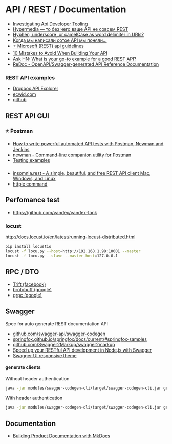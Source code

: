 # API / REST / Documentation

 - [Investigating Api Developer Tooling](http://www.mayerdan.com/programming/2014/01/29/investigating-api-tooling/)
 - [Hypermedia — то без чего ваше API не совсем REST](https://habrahabr.ru/company/aligntechnology/blog/281206/)
 - [Hyphen, underscore, or camelCase as word delimiter in URIs?](https://stackoverflow.com/questions/10302179/hyphen-underscore-or-camelcase-as-word-delimiter-in-uris)
 - [Когда мы написали сотое API мы поняли…](https://habrahabr.ru/post/283092/comments/)
 - [:star: Microsoft (REST) api guidelines](https://github.com/Microsoft/api-guidelines/blob/master/Guidelines.md)
 - [10 Mistakes to Avoid When Building Your API](http://blog.hellosign.com/10-mistakes-to-avoid-when-building-your-api/)
 - [Ask HN: What is your go-to example for a good REST API?](https://news.ycombinator.com/item?id=11971491)
 - [ReDoc - OpenAPI/Swagger-generated API Reference Documentation ](https://github.com/Rebilly/ReDoc)

### REST API examples
 - [Dropbox API Explorer](https://dropbox.github.io/dropbox-api-v2-explorer/)
 - [ecwid.com](https://developers.ecwid.com/api-documentation#get-access-token)
 - [github]( https://developer.github.com/v3/)

## REST API GUI

### :star: Postman
 - [How to write powerful automated API tests with Postman, Newman and Jenkins](http://blog.getpostman.com/2015/09/03/how-to-write-powerful-automated-api-tests-with-postman-newman-and-jenkins/)
 - [newman - Command-line companion utility for Postman](https://www.npmjs.com/package/newman)
 - [Testing examples](https://www.getpostman.com/docs/testing_examples)

###
 - [insomnia.rest - A simple, beautiful, and free REST API client Mac, Windows, and Linux](https://insomnia.rest/)
 - [httpie command](https://jonlabelle.com/snippets/view/shell/httpie-command)

## Perfomance test

 - https://github.com/yandex/yandex-tank

### locust

http://docs.locust.io/en/latest/running-locust-distributed.html

```bash
pip install locustio
locust -f locu.py --host=http://192.168.1.98:10001 --master
locust -f locu.py --slave --master-host=127.0.0.1
```

## RPC / DTO
 - [Trift (facebook)](https://thrift.apache.org/)
 - [brotobuff (google)](https://developers.google.com/protocol-buffers/)
 - [grpc (google)](http://www.grpc.io/)

## Swagger
Spec for auto generate REST documentation API
 - [github.com/swagger-api/swagger-codegen](https://github.com/swagger-api/swagger-codegen)
 - [springfox.github.io/springfox/docs/current/#springfox-samples](http://springfox.github.io/springfox/docs/current/#springfox-samples)
 - [github.com/Swagger2Markup/swagger2markup](https://github.com/Swagger2Markup/swagger2markup)
 - [Speed up your RESTful API development in Node.js with Swagger](https://scotch.io/tutorials/speed-up-your-restful-api-development-in-node-js-with-swagger)
 - [Swagger UI responsive theme](https://github.com/jensoleg/swagger-ui)

#### generate clients

Without header authentication
```bash
java -jar modules/swagger-codegen-cli/target/swagger-codegen-cli.jar generate -i http://localhost:8080/v2/api-docs -l java -o samples -v
```

With header authentication
```bash
java -jar modules/swagger-codegen-cli/target/swagger-codegen-cli.jar generate -i http://localhost:8080/v2/api-docs -l php -o samples -v -a "Authorization: Basic _SOME_BASH64_"
```

## Documentation
 - [Building Product Documentation with MkDocs](http://www.sitepoint.com/building-product-documentation-mkdocs/)
